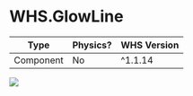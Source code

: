 # WHS.GlowLine

| Type | Physics? | WHS Version |
|------|----------|-------------|
| Component | No | ^1.1.14 |

[![](https://d1zjcuqflbd5k.cloudfront.net/files/acc_533906/cx2a?response-content-disposition=inline;%20filename=Shot%2011222016-11%3A20.png&Expires=1479849937&Signature=dxaEF7EDW8lxvh8ddVYuOI8Eq-7zRKcmLCWqZq1DuLQSZ1I0PRkzW-1lNQ9ymq6DnN50a57PsHynTK4-~ZaNrmKz0vAQMNsw2ZXNODpy33G0BcVjKFEBi5gxf2lRk66pRnQ1mN2gF3eDZikMe-F8UBVG8DUjz9M0ZCUATA1P9XY_&Key-Pair-Id=APKAJTEIOJM3LSMN33SA)](http://whsjs.io/whs-component-glowline/examples/)
